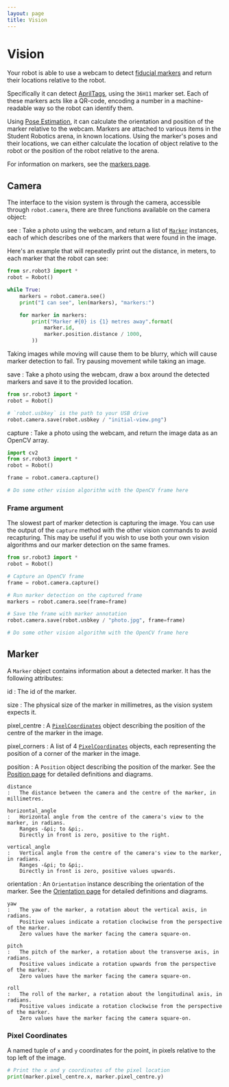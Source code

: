 ```yaml
---
layout: page
title: Vision
---
```


# Vision

Your robot is able to use a webcam to detect [fiducial markers](https://en.wikipedia.org/wiki/Fiducial_marker) and return their locations relative to the robot.

Specifically it can detect [AprilTags](https://april.eecs.umich.edu/software/apriltag), using the `36H11` marker set.
Each of these markers acts like a QR-code, encoding a number in a machine-readable way so the robot can identify them.

Using [Pose Estimation](https://en.wikipedia.org/wiki/3D_pose_estimation), it can calculate the orientation and position of the marker relative to the webcam.
Markers are attached to various items in the Student Robotics arena, in known locations.
Using the marker's poses and their locations, we can either calculate the location of object relative to the robot or the position of the robot relative to the arena.

For information on markers, see the [markers page](./markers).

## Camera

The interface to the vision system is through the camera, accessible through `robot.camera`, there are three functions available on the camera object:

see
:   Take a photo using the webcam, and return a list of [`Marker`](#marker) instances, each of which describes one of the markers that were found in the image.

Here's an example that will repeatedly print out the distance, in meters, to each marker that the robot can see:

~~~~~ python
from sr.robot3 import *
robot = Robot()

while True:
    markers = robot.camera.see()
    print("I can see", len(markers), "markers:")

    for marker in markers:
        print("Marker #{0} is {1} metres away".format(
            marker.id,
            marker.position.distance / 1000,
        ))
~~~~~

<div class="info">
Taking images while moving will cause them to be blurry, which will cause marker detection to fail.
Try pausing movement while taking an image.
</div>

save
:   Take a photo using the webcam, draw a box around the detected markers and save it to the provided location.

~~~~~ python
from sr.robot3 import *
robot = Robot()

# `robot.usbkey` is the path to your USB drive
robot.camera.save(robot.usbkey / "initial-view.png")
~~~~~

capture
:   Take a photo using the webcam, and return the image data as an OpenCV array.

~~~~~ python
import cv2
from sr.robot3 import *
robot = Robot()

frame = robot.camera.capture()

# Do some other vision algorithm with the OpenCV frame here
~~~~~


### Frame argument

The slowest part of marker detection is capturing the image.
You can use the output of the `capture` method with the other vision commands to avoid recapturing.
This may be useful if you wish to use both your own vision algorithms and our marker detection on the same frames.

~~~~~ python
from sr.robot3 import *
robot = Robot()

# Capture an OpenCV frame
frame = robot.camera.capture()

# Run marker detection on the captured frame
markers = robot.camera.see(frame=frame)

# Save the frame with marker annotation
robot.camera.save(robot.usbkey / "photo.jpg", frame=frame)

# Do some other vision algorithm with the OpenCV frame here
~~~~~


## Marker

A `Marker` object contains information about a detected marker.
It has the following attributes:

id
:   The id of the marker.

size
:   The physical size of the marker in millimetres, as the vision system expects it.

pixel_centre
:   A [`PixelCoordinates`](#pixel-coordinates) object describing the position of the centre of the marker in the image.

pixel_corners
:   A list of 4 [`PixelCoordinates`](#pixel-coordinates) objects, each representing the position of a corner of the marker in the image.

position
:   A `Position` object describing the position of the marker.
    See the [Position page](./position) for detailed definitions and diagrams.

    distance
    :   The distance between the camera and the centre of the marker, in millimetres.

    horizontal_angle
    :   Horizontal angle from the centre of the camera's view to the marker, in radians.
        Ranges -&pi; to &pi;.
        Directly in front is zero, positive to the right.

    vertical_angle
    :   Vertical angle from the centre of the camera's view to the marker, in radians.
        Ranges -&pi; to &pi;.
        Directly in front is zero, positive values upwards.

orientation
:   An `Orientation` instance describing the orientation of the marker.
    See the [Orientation page](./orientation) for detailed definitions and diagrams.

    yaw
    :   The yaw of the marker, a rotation about the vertical axis, in radians.
        Positive values indicate a rotation clockwise from the perspective of the marker.
        Zero values have the marker facing the camera square-on.

    pitch
    :   The pitch of the marker, a rotation about the transverse axis, in radians.
        Positive values indicate a rotation upwards from the perspective of the marker.
        Zero values have the marker facing the camera square-on.

    roll
    :   The roll of the marker, a rotation about the longitudinal axis, in radians.
        Positive values indicate a rotation clockwise from the perspective of the marker.
        Zero values have the marker facing the camera square-on.


### Pixel Coordinates

A named tuple of `x` and `y` coordinates for the point, in pixels relative to the top left of the image.

~~~~~ python
# Print the x and y coordinates of the pixel location
print(marker.pixel_centre.x, marker.pixel_centre.y)
~~~~~
